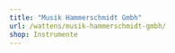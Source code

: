 ```yaml
---
title: "Musik Hammerschmidt Gmbh"
url: /wattens/musik-hammerschmidt-gmbh/
shop: Instrumente
---
```

